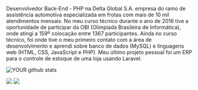 
Desenvolvedor Back-End - PHP na Delta Global S.A. empresa do ramo de  assistência automotiva especializada em frotas com mais de 10 mil atendimentos mensais. No meu curso técnico durante o  ano de 2016 tive a oportunidade de participar da OBI (Olimpíada Brasileira de Informática), onde atingi a 159º colocação entre 1367 participantes. Ainda no curso técnico, foi onde tive o meu primeiro contato com a área de desenvolvimento e aprendi sobre banco de dados (MySQL) e linguagens web (HTML, CSS, JavaScript e PHP). Meu último projeto pessoal foi um ERP para o controle de estoque de uma loja usando Laravel.

![YOUR github stats](https://github-readme-stats.vercel.app/api?username=cesarapires)

[<img src="https://img.shields.io/badge/linkedin-%230077B5.svg?&style=for-the-badge&logo=linkedin&logoColor=white" />](https://www.linkedin.com/in/cesarapires/) [<img src = "https://img.shields.io/badge/instagram-%23E4405F.svg?&style=for-the-badge&logo=instagram&logoColor=white">](https://www.instagram.com/ceesarpires/)
